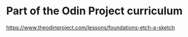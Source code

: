 Part of the Odin Project curriculum
===
https://www.theodinproject.com/lessons/foundations-etch-a-sketch
